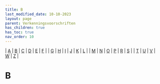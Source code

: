 ```yaml
---
title: B
last_modified_date: 10-10-2023
layout: page
parent: Verkenningsvoorschriften
has_children: true
has_toc: true
nav_order: 10
---
```


| [A](../A/A.html) | [B](../B/B.html) | [C](../C/C.html) | [D](../D/D.html) | [E](../E/E.html) | [F](../F/F.html) |
| [G](../G/G.html) | [H](../H/H.html) | [I](../I/I.html) | [J](../J/J.html) | [K](../K/K.html) | [L](../L/L.html) |
| [M](../M/M.html) | [N](../N/N.html) | [O](../O/O.html) | [P](../P/P.html) | [R](../R/R.html) | [S](../S/S.html) |
| [T](../T/T.html) | [U](../U/U.html) | [V](../V/V.html) | [W](../W/W.html) | [Z](../Z/Z.html) |

B
=

<!--

|     |     |     |     |     |
| --- | --- | --- | --- | --- |

| [![](Baak/vv_0071_125x100.jpg)](Baak/Baak.html)<br>[Baak](Baak/Baak.html)
Baanvaknaam
| [![](Balg/balg_125x100.jpg)](Balg/Balg.html)<br>[Balg](Balg/Balg.html)
| [![](Bank/bank_125x100.jpg)](Bank/Bank.html)<br>[Bank](Bank/Bank.html)
| [![](Basaltblokken_steenglooiing/vv_0089_125x100.jpg)](Basaltblokken_steenglooiing/Basaltblokken_steenglooiing.html)<br>[Basaltblokken, steenglooiing](Basaltblokken_steenglooiing/Basaltblokken_steenglooiing.html)
| [![](Bebouwd_gebied/vv_0619_125x100.jpg)](Bebouwd_gebied/Bebouwd_gebied.html)<br>[Bebouwd gebied](Bebouwd_gebied/Bebouwd_gebied.html)
Bebouwd_oppervlak
| [![](Bebouwing/vv_0184_125x100.jpg)](Bebouwing/Bebouwing.html)<br>[Bebouwing](Bebouwing/Bebouwing.html)
Bebouwing_bijzondere_functie
| [![](Bebouwing_boven_water/bebouwing_boven_water_125x100.jpg)](Bebouwing_boven_water/Bebouwing_boven_water.html)<br>[Bebouwing boven water](Bebouwing_boven_water/Bebouwing_boven_water.html)
Bebouwing_hoogteklasse
| [![](Bebouwing_met_religieuze_bestemming/vv_0527_125x100.jpg)](Bebouwing_met_religieuze_bestemming/Bebouwing_met_religieuze_bestemming.html)<br>[Bebouwing met religieuze bestemming](Bebouwing_met_religieuze_bestemming/Bebouwing_met_religieuze_bestemming.html)
Bebouwing_ondergronds
| [![](Bedrijventerrein/bedrijventerrein_125x100.jpg)](Bedrijventerrein/Bedrijventerrein.html)<br>[Bedrijventerrein](Bedrijventerrein/Bedrijventerrein.html)
| [![](Beek/beek_125x100.jpg)](Beek/Beek.html)<br>[Beek](Beek/Beek.html)
| [![](Begraafplaats/vv_0144_124x93.jpg)](Begraafplaats/Begraafplaats.html)<br>[Begraafplaats](Begraafplaats/Begraafplaats.html)
| [![](Bomenrij/vv_0108_125x100.jpg)](Begroeiing_en_bebouwing/Begroeiing_en_bebouwing.html)<br>[Begroeiing en bebouwing](Begroeiing_en_bebouwing/Begroeiing_en_bebouwing.html)
| [![](Bejaardencentrum/Bejaardencentrum_125x100.jpg)](Bejaardencentrum/Bejaardencentrum.html)<br>[Bejaardencentrum](Bejaardencentrum/Bejaardencentrum.html)
| [![](Belvédère/Belvédère_125x100.bmp)](Belvédère/Belvédère.html)<br>[Belvédère](Belvédère/Belvédère.html)
Berg
| [![](Berm/vv_0464_125x100.jpg)](Berm/Berm.html)<br>[Berm](Berm/Berm.html)
| [![](Bermsloot/vv_0401_125x100.jpg)](Bermsloot/Bermsloot.html)<br>[Bermsloot](Bermsloot/Bermsloot.html)
Bestaande_bebouwing
| [![](Bewoond_oord/vv_0183_125x100.jpg)](Bewoond_oord/Bewoond_oord.html)<br>[Bewoond oord](Bewoond_oord/Bewoond_oord.html)
| [![](../../images/foto-niet-beschikbaar.jpg)](Bezinkbak/Bezinkbak.html)<br>[Bezinkbak](Bezinkbak/Bezinkbak.html)
| [![](../../images/foto-niet-beschikbaar.jpg)](Bezinktank/Bezinktank.html)<br>[Bezinktank](Bezinktank/Bezinktank.html)
| [![](Bezoekerscentrum/bezoekerscentrum_dwingelderveld_125x100.jpg)](Bezoekerscentrum/Bezoekerscentrum.html)<br>[Bezoekerscentrum](Bezoekerscentrum/Bezoekerscentrum.html)
| [![](../K/Kapel/vv_0439_125x100.jpg)](Bidkapel/Bidkapel.html)<br>[Bidkapel](Bidkapel/Bidkapel.html)
| [![](../D/Dijkversteviging/vv_0394_123x92.jpg)](Bitumen/Bitumen.html)<br>[Bitumen](Bitumen/Bitumen.html)
| [![](Boerderij/boerderij_125x100.jpg)](Boerderij/Boerderij.html)<br>[Boerderij](Boerderij/Boerderij.html)
| [![](Boezem/vv_0076_125x100.jpg)](Boezem/Boezem.html)<br>[Boezem](Boezem/Boezem.html)
| [![](Boezem/vv_0463_125x100.jpg)](Boezemdijk/Boezemdijk.html)<br>[Boezemdijk](Boezemdijk/Boezemdijk.html)
| [![](Bomenrij/vv_0263_125x100.jpg)](Bomenrij/Bomenrij.html)<br>[Bomenrij](Bomenrij/Bomenrij.html)
| [![](Boom/vv_0354_125x100.jpg)](Boom/Boom.html)<br>[Boom](Boom/Boom.html)
| [![](Boomgaard/boomgaard_125x100.jpg)](Boomgaard/Boomgaard.html)<br>[Boomgaard](Boomgaard/Boomgaard.html)
| [![](Boomgroep/boomgroep_125x100.jpg)](Boomgroep/Boomgroep.html)<br>[Boomgroep](Boomgroep/Boomgroep.html)
| [![](Boomkwekerij/vv_0428_125x100.jpg)](Boomkwekerij/Boomkwekerij.html)<br>[Boomkwekerij](Boomkwekerij/Boomkwekerij.html)
Boorplatform
| [![](Boortoren/boortoren_125x100.jpg)](Boortoren/Boortoren.html)<br>[Boortoren](Boortoren/Boortoren.html)
| [![](../../images/foto-niet-beschikbaar.jpg)](Bos/Bos.html)<br>[Bos](Bos/Bos.html)
| [![](../../images/foto-niet-beschikbaar.jpg)](Bos_in_water/Bos_in_water.html)<br>[Bos in water](Bos_in_water/Bos_in_water.html)
| [![](Bosbad/bosbad_125x100.jpg)](Bosbad/Bosbad.html)<br>[Bosbad](Bosbad/Bosbad.html)
| [![](Bosgebied/bosgebied_125x100.jpg)](Bosgebied/Bosgebied.html)<br>[Bosgebied](Bosgebied/Bosgebied.html)
| [![](Bosopslag/vv_0521_125x100.jpg)](Bosopslag/Bosopslag.html)<br>[Bosopslag](Bosopslag/Bosopslag.html)
| [![](../../images/foto-niet-beschikbaar.jpg)](Boswachterij/Boswachterij.html)<br>[Boswachterij](Boswachterij/Boswachterij.html)
Botanische_tuin
Botenhelling
| [![](Botenhuis/botenhuis_125x100.bmp)](Botenhuis/Botenhuis.html)<br>[Botenhuis](Botenhuis/Botenhuis.html)
| [![](../A/Akkerland/vv_0244_125x100.jpg)](Bouwland/Bouwland.html)<br>[Bouwland](Bouwland/Bouwland.html)
| [![](../A/Akkerland/vv_0284_125x100.jpg)](Braakliggend_terrein/Braakliggend_terrein.html)<br>[Braakliggend terrein](Braakliggend_terrein/Braakliggend_terrein.html)
| [![](Brandgang/brandgang_125x100.jpg)](Brandgang/Brandgang.html)<br>[Brandgang](Brandgang/Brandgang.html)
| [![](Brandput/brandput_125x100.jpg)](Brandput/Brandput.html)<br>[Brandput](Brandput/Brandput.html)
| [![](Brandtoren/vv_0300_125x100.jpg)](Brandtoren/Brandtoren.html)<br>[Brandtoren](Brandtoren/Brandtoren.html)
Brandweekazerne
| [![](../../images/foto-niet-beschikbaar.jpg)](Brede_houtrand/Brede_houtrand.html)<br>[Brede houtrand](Brede_houtrand/Brede_houtrand.html)
| [![](Breedtebepaling/wegbreedte_100x80.jpg)](Breedtebepaling/Breedtebepaling.html)<br>[Breedtebepaling](Breedtebepaling/Breedtebepaling.html)
| [![](Brem/brem_125x100.jpg)](Brem/Brem.html)<br>[Brem](Brem/Brem.html)
| [![](../../images/foto-niet-beschikbaar.jpg)](Bron_Wel/Bron_Wel.html)<br>[Bron, wel](Bron_Wel/Bron_Wel.html)
| [![](Brug/Brug12_125x100.jpg)](Brug/Brug.html)<br>[Brug](Brug/Brug.html)
Brug_beweegbaar
Brug_in_combinatie_met
Brug_op_pijlers
Brug_vast
| [![](Brugnaam/brugnaam_125x100.jpg)](Brugnaam/Brugnaam.html)<br>[Brugnaam](Brugnaam/Brugnaam.html)
| [![](Buitendijkse_gronden/buitendijkse_gronden_125x100.jpg)](Buitendijkse_gronden/Buitendijkse_gronden.html)<br>[Buitendijkse gronden](Buitendijkse_gronden/Buitendijkse_gronden.html)
| [![](../../images/foto-niet-beschikbaar.jpg)](Buitenlands_grondgebied/Buitenlands_grondgebied.html)<br>[Buitenlands grondgebied](Buitenlands_grondgebied/Buitenlands_grondgebied.html)
| [![](Bungalowpark/vv_0549_125x100.jpg)](Bungalowpark/Bungalowpark.html)<br>[Bungalowpark](Bungalowpark/Bungalowpark.html)
| [![](Bunker/vv_0708_125x100.jpg)](Bunker/Bunker.html)<br>[Bunker](Bunker/Bunker.html)
| [![](Busbaan/Busbaan2_125x100.jpg)](Busbaan/Busbaan.html)<br>[Busbaan](Busbaan/Busbaan.html)
| [![](Bussluis/bussluis_125x100.jpg)](Bussluis/Bussluis.html)<br>[Bussluis](Bussluis/Bussluis.html)
Busstation
| [![](Buurt/buurt_125x100.jpg)](Buurt/Buurt.html)<br>[Buurt](Buurt/Buurt.html)
| [![](Buurtschap/buurtschap_125x100.jpg)](Buurtschap/Buurtschap.html)<br>[Buurtschap](Buurtschap/Buurtschap.html)

-->
